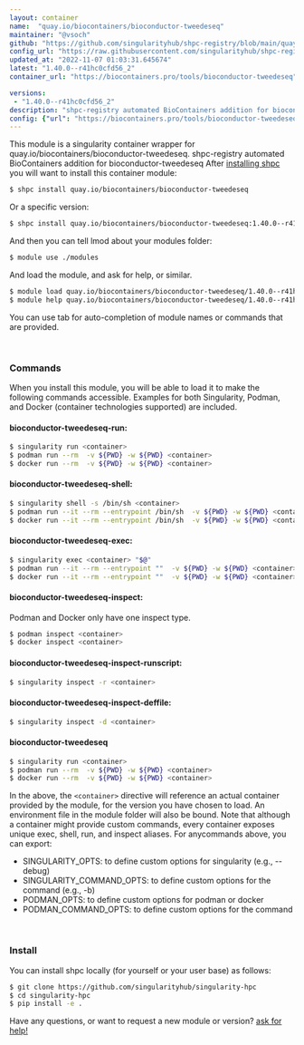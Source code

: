 ```yaml
---
layout: container
name:  "quay.io/biocontainers/bioconductor-tweedeseq"
maintainer: "@vsoch"
github: "https://github.com/singularityhub/shpc-registry/blob/main/quay.io/biocontainers/bioconductor-tweedeseq/container.yaml"
config_url: "https://raw.githubusercontent.com/singularityhub/shpc-registry/main/quay.io/biocontainers/bioconductor-tweedeseq/container.yaml"
updated_at: "2022-11-07 01:03:31.645674"
latest: "1.40.0--r41hc0cfd56_2"
container_url: "https://biocontainers.pro/tools/bioconductor-tweedeseq"

versions:
 - "1.40.0--r41hc0cfd56_2"
description: "shpc-registry automated BioContainers addition for bioconductor-tweedeseq"
config: {"url": "https://biocontainers.pro/tools/bioconductor-tweedeseq", "maintainer": "@vsoch", "description": "shpc-registry automated BioContainers addition for bioconductor-tweedeseq", "latest": {"1.40.0--r41hc0cfd56_2": "sha256:9aa59a4cdef737f593ece0e64dda88b085be1fc76c3a044e07bbb813e33b09ac"}, "tags": {"1.40.0--r41hc0cfd56_2": "sha256:9aa59a4cdef737f593ece0e64dda88b085be1fc76c3a044e07bbb813e33b09ac"}, "docker": "quay.io/biocontainers/bioconductor-tweedeseq"}
---
```


This module is a singularity container wrapper for quay.io/biocontainers/bioconductor-tweedeseq.
shpc-registry automated BioContainers addition for bioconductor-tweedeseq
After [installing shpc](#install) you will want to install this container module:


```bash
$ shpc install quay.io/biocontainers/bioconductor-tweedeseq
```

Or a specific version:

```bash
$ shpc install quay.io/biocontainers/bioconductor-tweedeseq:1.40.0--r41hc0cfd56_2
```

And then you can tell lmod about your modules folder:

```bash
$ module use ./modules
```

And load the module, and ask for help, or similar.

```bash
$ module load quay.io/biocontainers/bioconductor-tweedeseq/1.40.0--r41hc0cfd56_2
$ module help quay.io/biocontainers/bioconductor-tweedeseq/1.40.0--r41hc0cfd56_2
```

You can use tab for auto-completion of module names or commands that are provided.

<br>

### Commands

When you install this module, you will be able to load it to make the following commands accessible.
Examples for both Singularity, Podman, and Docker (container technologies supported) are included.

#### bioconductor-tweedeseq-run:

```bash
$ singularity run <container>
$ podman run --rm  -v ${PWD} -w ${PWD} <container>
$ docker run --rm  -v ${PWD} -w ${PWD} <container>
```

#### bioconductor-tweedeseq-shell:

```bash
$ singularity shell -s /bin/sh <container>
$ podman run --it --rm --entrypoint /bin/sh  -v ${PWD} -w ${PWD} <container>
$ docker run --it --rm --entrypoint /bin/sh  -v ${PWD} -w ${PWD} <container>
```

#### bioconductor-tweedeseq-exec:

```bash
$ singularity exec <container> "$@"
$ podman run --it --rm --entrypoint ""  -v ${PWD} -w ${PWD} <container> "$@"
$ docker run --it --rm --entrypoint ""  -v ${PWD} -w ${PWD} <container> "$@"
```

#### bioconductor-tweedeseq-inspect:

Podman and Docker only have one inspect type.

```bash
$ podman inspect <container>
$ docker inspect <container>
```

#### bioconductor-tweedeseq-inspect-runscript:

```bash
$ singularity inspect -r <container>
```

#### bioconductor-tweedeseq-inspect-deffile:

```bash
$ singularity inspect -d <container>
```



#### bioconductor-tweedeseq

```bash
$ singularity run <container>
$ podman run --rm  -v ${PWD} -w ${PWD} <container>
$ docker run --rm  -v ${PWD} -w ${PWD} <container>
```


In the above, the `<container>` directive will reference an actual container provided
by the module, for the version you have chosen to load. An environment file in the
module folder will also be bound. Note that although a container
might provide custom commands, every container exposes unique exec, shell, run, and
inspect aliases. For anycommands above, you can export:

 - SINGULARITY_OPTS: to define custom options for singularity (e.g., --debug)
 - SINGULARITY_COMMAND_OPTS: to define custom options for the command (e.g., -b)
 - PODMAN_OPTS: to define custom options for podman or docker
 - PODMAN_COMMAND_OPTS: to define custom options for the command

<br>

### Install

You can install shpc locally (for yourself or your user base) as follows:

```bash
$ git clone https://github.com/singularityhub/singularity-hpc
$ cd singularity-hpc
$ pip install -e .
```

Have any questions, or want to request a new module or version? [ask for help!](https://github.com/singularityhub/singularity-hpc/issues)